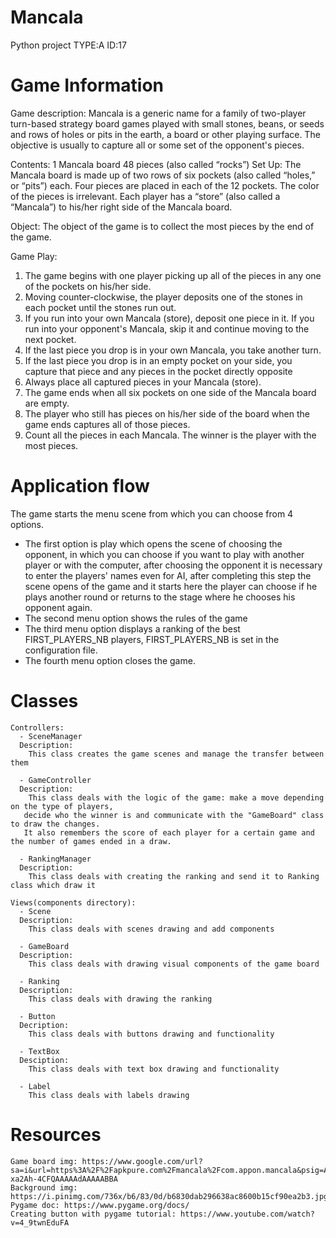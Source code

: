 # Mancala
Python project TYPE:A ID:17

# Game Information
Game description:
  Mancala is a generic name for a family of two-player turn-based strategy board games played with small stones, beans, or seeds and rows of holes or pits in the earth, a board or other playing surface. The objective is usually to capture all or some set of the opponent's pieces.

Contents:
 1 Mancala board
 48 pieces (also called “rocks”)
Set Up:
 The Mancala board is made up of two rows of six pockets (also called “holes,” or “pits”) each.
 Four pieces are placed in each of the 12 pockets. The color of the pieces is irrelevant.
 Each player has a “store” (also called a “Mancala”) to his/her right side of the Mancala board.

Object:
 The object of the game is to collect the most pieces by the end of the game.

Game Play:
1. The game begins with one player picking up all of the pieces in any one of the pockets on his/her side.
2. Moving counter-clockwise, the player deposits one of the stones in each pocket until the stones run out.
3. If you run into your own Mancala (store), deposit one piece in it. If you run into your opponent's Mancala, skip it and
 continue moving to the next pocket.
4. If the last piece you drop is in your own Mancala, you take another turn.
5. If the last piece you drop is in an empty pocket on your side, you capture that piece and any pieces in the pocket directly
opposite
6. Always place all captured pieces in your Mancala (store).
7. The game ends when all six pockets on one side of the Mancala board are empty.
8. The player who still has pieces on his/her side of the board when the game ends captures all of those pieces.
9. Count all the pieces in each Mancala. The winner is the player with the most pieces.

# Application flow
  The game starts the menu scene from which you can choose from 4 options.

  - The first option is play which opens the scene of choosing the opponent, in which you can choose if you want to play with another player or with the computer, after choosing the opponent it is necessary to enter the players' names even for AI, after completing this step the scene opens of the game and it starts here the player can choose if he plays another round or returns to the stage where he chooses his opponent again.
  - The second menu option shows the rules of the game
  - The third menu option displays a ranking of the best FIRST_PLAYERS_NB players, FIRST_PLAYERS_NB is set in the configuration file.
  - The fourth menu option closes the game.
  
  # Classes
    Controllers:
      - SceneManager
      Description:
        This class creates the game scenes and manage the transfer between them
        
      - GameController
      Description:
        This class deals with the logic of the game: make a move depending on the type of players,
       decide who the winner is and communicate with the "GameBoard" class to draw the changes.
       It also remembers the score of each player for a certain game and the number of games ended in a draw. 
      
      - RankingManager
      Description:
        This class deals with creating the ranking and send it to Ranking class which draw it
      
    Views(components directory):
      - Scene
      Description:
        This class deals with scenes drawing and add components  
        
      - GameBoard
      Description:
        This class deals with drawing visual components of the game board
      
      - Ranking
      Description:
        This class deals with drawing the ranking
      
      - Button
      Decription:
        This class deals with buttons drawing and functionality
        
      - TextBox
      Desciption:
        This class deals with text box drawing and functionality
        
      - Label
        This class deals with labels drawing

  # Resources 
    Game board img: https://www.google.com/url?sa=i&url=https%3A%2F%2Fapkpure.com%2Fmancala%2Fcom.appon.mancala&psig=AOvVaw0WjUYicMHuUsle36iR8cwT&ust=1610012022360000&source=images&cd=vfe&ved=0CAIQjRxqFwoTCNi-xa2Ah-4CFQAAAAAdAAAAABBA
    Background img: https://i.pinimg.com/736x/b6/83/0d/b6830dab296638ac8600b15cf90ea2b3.jpg
    Pygame doc: https://www.pygame.org/docs/
    Creating button with pygame tutorial: https://www.youtube.com/watch?v=4_9twnEduFA 
